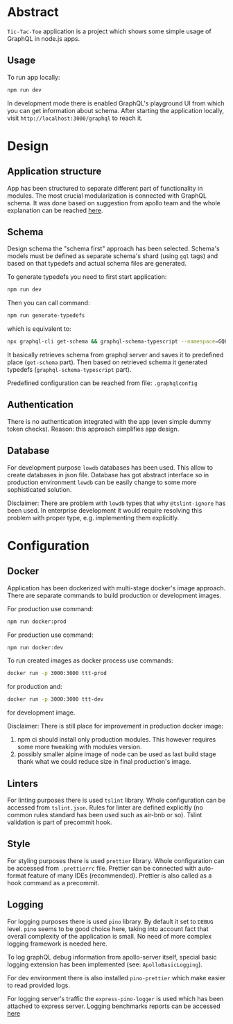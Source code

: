 # Abstract

`Tic-Tac-Toe` application is a project which shows some simple usage of GraphQL in node.js apps.

## Usage

To run app locally:

```bash
npm run dev
```

In development mode there is enabled GraphQL's playground UI from which you can get information about schema. After starting the application locally, visit `http://localhost:3000/graphql` to reach it.

# Design

## Application structure

App has been structured to separate different part of functionality in modules. The most crucial modularization is connected with GraphQL schema. It was done based on suggestion from apollo team and the whole explanation can be reached [here](https://www.apollographql.com/blog/modularizing-your-graphql-schema-code-d7f71d5ed5f2).

## Schema

Design schema the "schema first" approach has been selected. Schema's models must be defined as separate schema's shard (using `gql` tags) and based on that typedefs and actual schema files are generated.

To generate typedefs you need to first start application:

```bash
npm run dev
```

Then you can call command:

```bash
npm run generate-typedefs
```

which is equivalent to:

```bash
npx graphql-cli get-schema && graphql-schema-typescript --namespace=GQL --global=true --typePrefix='' generate-ts --output=src/__typedefs/graphqlTypes.d.ts src/__typedefs
```

It basically retrieves schema from graphql server and saves it to predefined place (`get-schema` part). Then based on retrieved schema it generated typedefs (`graphql-schema-typescript` part).

Predefined configuration can be reached from file: `.graphqlconfig`

## Authentication

There is no authentication integrated with the app (even simple dummy token checks). Reason: this approach simplifies app design.

## Database

For development purpose `lowdb` databases has been used. This allow to create databases in json file. Database has got abstract interface so in production environment `lowdb` can be easily change to some more sophisticated solution.

Disclaimer: There are problem with `lowdb` types that why `@tslint-ignore` has been used. In enterprise development it would require resolving this problem with proper type, e.g. implementing them explicitly.

# Configuration

## Docker

Application has been dockerized with multi-stage docker's image approach. There are separate commands to build production or development images.

For production use command:

```bash
npm run docker:prod
```

For production use command:

```bash
npm run docker:dev
```

To run created images as docker process use commands:

```bash
docker run -p 3000:3000 ttt-prod
```

for production and:

```bash
docker run -p 3000:3000 ttt-dev
```

for development image.

Disclaimer: There is still place for improvement in production docker image:

1. npm ci should install only production modules. This however requires some more tweaking with modules version.
2. possibly smaller alpine image of node can be used as last build stage thank what we could reduce size in final production's image.

## Linters

For linting purposes there is used `tslint` library. Whole configuration can be accessed from `tslint.json`. Rules for linter are defined explicitly (no common rules standard has been used such as air-bnb or so). Tslint validation is part of precommit hook.

## Style

For styling purposes there is used `prettier` library. Whole configuration can be accessed from `.prettierrc` file. Prettier can be connected with auto-format feature of many IDEs (recommended). Prettier is also called as a hook command as a precommit.

## Logging

For logging purposes there is used `pino` library. By default it set to `DEBUG` level. `pino` seems to be good choice here, taking into account fact that overall complexity of the application is small. No need of more complex logging framework is needed here.

To log graphQL debug information from apollo-server itself, special basic logging extension has been implemented (see: `ApolloBasicLogging`).

For dev environment there is also installed `pino-prettier` which make easier to read provided logs.

For logging server's traffic the `express-pino-logger` is used which has been attached to express server. Logging benchmarks reports can be accessed [here](https://github.com/pinojs/express-pino-logger#benchmarks)
